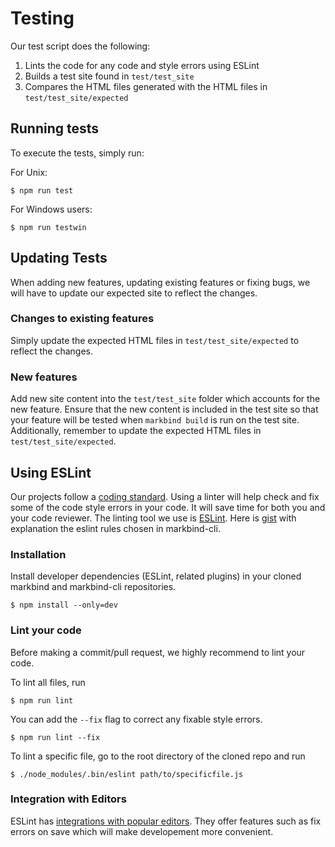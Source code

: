 <link rel="stylesheet" href="{{baseUrl}}/css/main.css">

<include src="../common/header.md" />

<div class="website-content">

# Testing

Our test script does the following:

1. Lints the code for any code and style errors using ESLint
1. Builds a test site found in `test/test_site`
1. Compares the HTML files generated with the HTML files in `test/test_site/expected`

## Running tests

To execute the tests, simply run:

For Unix:
```
$ npm run test
```

For Windows users:
```
$ npm run testwin
```

## Updating Tests

When adding new features, updating existing features or fixing bugs, we will have to update our expected site to reflect the changes.

### Changes to existing features

Simply update the expected HTML files in `test/test_site/expected` to reflect the changes.

### New features

Add new site content into the `test/test_site` folder which accounts for the new feature. Ensure that the new content is included in the test site so that your feature will be tested when `markbind build` is run on the test site.
Additionally, remember to update the expected HTML files in `test/test_site/expected`.

## Using ESLint

Our projects follow a [coding standard](https://github.com/oss-generic/process/blob/master/docs/CodingStandards.adoc). Using a linter will help check and fix some of the code style errors in your code. It will save time for both you and your code reviewer. The linting tool we use is [ESLint](https://eslint.org/). Here is [gist](https://gist.github.com/nicholaschuayunzhi/bfe53dbb5f1a0f02d545d55956f9ab7e) with explanation the eslint rules chosen in markbind-cli.

### Installation

Install developer dependencies (ESLint, related plugins) in your cloned markbind and markbind-cli repositories.
```
$ npm install --only=dev
```
### Lint your code

Before making a commit/pull request, we highly recommend to lint your code.

To lint all files, run
```
$ npm run lint
```

You can add the `--fix` flag to correct any fixable style errors.
```
$ npm run lint --fix
```

To lint a specific file, go to the root directory of the cloned repo and run
```
$ ./node_modules/.bin/eslint path/to/specificfile.js
```

### Integration with Editors
ESLint has [integrations with popular editors](https://eslint.org/docs/user-guide/integrations). They offer features such as fix errors on save which will make developement more convenient.

<include src="../common/devGuideSections.md" />

</div>
